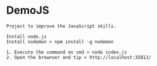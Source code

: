 # DemoJS

    Project to improve the JavaScript skills.
    
    Install node.js
    Install nodemon > npm install -g nodemon

    1. Execute the command on cmd > node index.js
    2. Open the brownser and tip > http://localhost:35813/
    
    